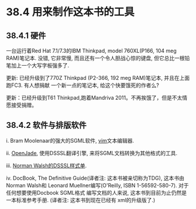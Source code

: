 # 38.4 用来制作这本书的工具
## 38.4.1 硬件

一台运行着Red Hat 7.1/7.3的IBM Thinkpad, model 760XL(P166, 104 meg RAM)笔记本. 没错, 它非常慢, 而且还有一个令人胆战心惊的键盘, 但它总比一根铅笔加上一个大写字板强多了.

更新: 已经升级到了770Z Thinkpad (P2-366, 192 meg RAM)笔记本, 并且在上面跑FC3. 有人想捐献 一个新一点的笔记本, 给这个快要饿死的作者么<g>?

更新：已经升级到T61 Thinkpad,跑着Mandriva 2011。不再挨饿了，但是不太情愿接受捐赠。

## 38.4.2 软件与排版软件

i. Bram Moolenaar的强大的SGML软件, [vim](http://www.vim.org/)文本编辑器.

ii. [OpenJade](http://www.netfolder.com/DSSSL/), 使用DSSSL翻译引擎, 来将SGML文档转换为其他格式的工具.

iii. [Norman Walsh的DSSSL样式单](http://nwalsh.com/docbook/dsssl/).

iv. DocBook, The Definitive Guide(译者注: 这本书被亲切称为TDG), 这本书由Norman Walsh和 Leonard Muellner编写(O'Reilly, ISBN 1-56592-580-7). 对于任何想要使用Docbook SGML格式 编写文档的人来说, 这本书到目前为止仍然是一本标准参考手册. (译者注: 这本书到现在已经有 xml的升级版了.)

